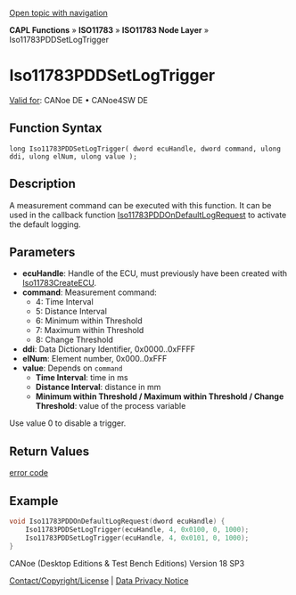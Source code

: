 [Open topic with navigation](../../../../../../CANoeDEFamily.htm#Topics/CAPLFunctions/ISO11783/ISONodeLayer/Functions/CAPLfunctionIso11783PDDSetLogTrigger.md)

**CAPL Functions** » **ISO11783** » **ISO11783 Node Layer** » Iso11783PDDSetLogTrigger

# Iso11783PDDSetLogTrigger

[Valid for](../../../../Shared/FeatureAvailability.md): CANoe DE • CANoe4SW DE

## Function Syntax

```
long Iso11783PDDSetLogTrigger( dword ecuHandle, dword command, ulong ddi, ulong elNum, ulong value );
```

## Description

A measurement command can be executed with this function. It can be used in the callback function [Iso11783PDDOnDefaultLogRequest](CAPLfunctionIso11783PDDOnDefaultLogRequest.md) to activate the default logging.

## Parameters

- **ecuHandle**: Handle of the ECU, must previously have been created with [Iso11783CreateECU](CAPLfunctionIso11783CreateECU.md).
- **command**: Measurement command:
  - 4: Time Interval
  - 5: Distance Interval
  - 6: Minimum within Threshold
  - 7: Maximum within Threshold
  - 8: Change Threshold
- **ddi**: Data Dictionary Identifier, 0x0000..0xFFFF
- **elNum**: Element number, 0x000..0xFFF
- **value**: Depends on `command`
  - **Time Interval**: time in ms
  - **Distance Interval**: distance in mm
  - **Minimum within Threshold / Maximum within Threshold / Change Threshold**: value of the process variable

Use value 0 to disable a trigger.

## Return Values

[error code](../CAPLfunctionsISONLErrorCodesPDDOnError.md)

## Example

```c
void Iso11783PDDOnDefaultLogRequest(dword ecuHandle) {
    Iso11783PDDSetLogTrigger(ecuHandle, 4, 0x0100, 0, 1000);
    Iso11783PDDSetLogTrigger(ecuHandle, 4, 0x0101, 0, 1000);
}
```

CANoe (Desktop Editions & Test Bench Editions) Version 18 SP3

[Contact/Copyright/License](../../../../Shared/ContactCopyrightLicense.md) | [Data Privacy Notice](https://www.vector.com/int/en/company/get-info/privacy-policy/)
